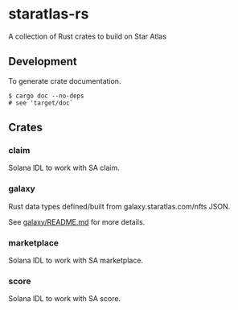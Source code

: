 # staratlas-rs

A collection of Rust crates to build on Star Atlas

## Development

To generate crate documentation.

```
$ cargo doc --no-deps
# see 'target/doc`
```

## Crates

### claim

Solana IDL to work with SA claim.

### galaxy

Rust data types defined/built from galaxy.staratlas.com/nfts JSON.

See [galaxy/README.md]() for more details.

### marketplace

Solana IDL to work with SA marketplace.

### score

Solana IDL to work with SA score.
